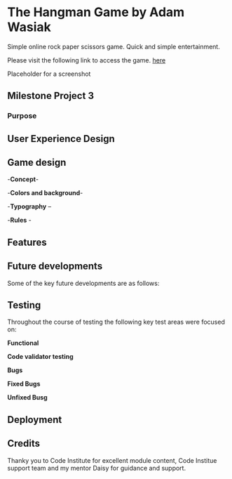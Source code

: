 # The Hangman Game by Adam Wasiak
Simple online rock paper scissors game.
Quick and simple entertainment.

Please visit the following link to access the game. [here](https://thehangmangame2022.herokuapp.com/)

Placeholder for a screenshot

## Milestone Project 3
### Purpose 


## User Experience Design  




## Game design 
 

-**Concept**- 

-**Colors and background**- 

-**Typography** – 

-**Rules** - 


## Features 







## Future developments

Some of the key future developments are as follows:



## Testing 
Throughout the course of testing the following key test areas were focused on:

**Functional**





**Code validator testing**






**Bugs**

  **Fixed Bugs**
  

  
  **Unfixed Busg**
  


 
## Deployment 


## Credits



Thanky you to Code Institute for excellent module content, Code Institue support team and my mentor Daisy for guidance and support.













